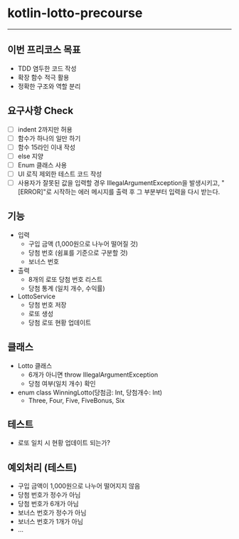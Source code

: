 # kotlin-lotto-precourse

---

## 이번 프리코스 목표
- TDD 염두한 코드 작성
- 확장 함수 적극 활용
- 정확한 구조와 역할 분리

## 요구사항 Check
- [ ] indent 2까지만 허용
- [ ] 함수가 하나의 일만 하기
- [ ] 함수 15라인 이내 작성
- [ ] else 지양
- [ ] Enum 클래스 사용
- [ ] UI 로직 제외한 테스트 코드 작성
- [ ] 사용자가 잘못된 값을 입력할 경우 IllegalArgumentException을 발생시키고, "[ERROR]"로 시작하는 에러 메시지를 출력 후 그 부분부터 입력을 다시 받는다.

## 기능
- 입력
    - 구입 금액 (1,000원으로 나누어 떨어질 것)
    - 당첨 번호 (쉼표를 기준으로 구분할 것)
    - 보너스 번호
- 출력
    - 8개의 로또 당첨 번호 리스트
    - 당첨 통계 (일치 개수, 수익률)
- LottoService
    - 당첨 번호 저장
    - 로또 생성
    - 당첨 로또 현황 업데이트

## 클래스
- Lotto 클래스
    - 6개가 아니면 throw IllegalArgumentException
    - 당첨 여부(일치 개수) 확인
- enum class WinningLotto(당첨금: Int, 당첨개수: Int)
    - Three, Four, Five, FiveBonus, Six

## 테스트
- 로또 일치 시 현황 업데이트 되는가?

## 예외처리 (테스트)
- 구입 금액이 1,000원으로 나누어 떨어지지 않음
- 당첨 번호가 정수가 아님
- 당첨 번호가 6개가 아님
- 보너스 번호가 정수가 아님
- 보너스 번호가 1개가 아님
- ...